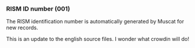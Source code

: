 ### RISM ID number (001)

The RISM identification number is automatically generated by Muscat for new records.

This is an update to the english source files. I wonder what crowdin will do!
